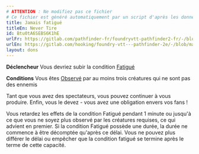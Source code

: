 ```yaml
---
# ATTENTION : Ne modifiez pas ce fichier
# Ce fichier est généré automatiquement par un script d'après les données du module Foundry VTT officiel et de sa traduction
title: Jamais fatigué
titleEn: Never Tire
id: Btu0tA6SEBS6K1hE
urlFr: https://gitlab.com/pathfinder-fr/foundryvtt-pathfinder2-fr/-/blob/master/data/feats/Btu0tA6SEBS6K1hE.htm
urlEn: https://gitlab.com/hooking/foundry-vtt---pathfinder-2e/-/blob/master/packs/data/feats.db/never-tire.json
layout: dons
---
```

**Déclencheur** Vous devriez subir la condition [Fatigué](../conditions/fatigué.md)

**Conditions** Vous êtes [Observé](../conditions/observé.md) par au moins trois créatures qui ne sont pas des ennemis

Tant que vous avez des spectateurs, vous pouvez continuer à vous produire. Enfin, vous le devez - vous avez une obligation envers vos fans !

Vous retardez les effets de la condition Fatigué pendant 1 minute ou jusqu'à ce que vous ne soyez plus observé par les créatures requises, ce qui advient en premier. Si la condition Fatigué possède une durée, la durée ne commence à être décomptée qu'après ce délai. Vous ne pouvez plus différer le délai ou empêcher que la condition fatigué se termine après le terme de cette capacité.
